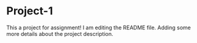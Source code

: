 # Project-1
This a project for assignment!
I am editing the README file. Adding some more details about the project description.
